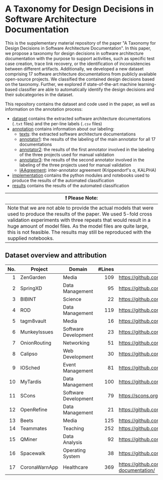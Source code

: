 # A Taxonomy for Design Decisions in Software Architecture Documentation
This is the supplementary material repository of the paper "A Taxonomy for Design Decisions in Software Architecture Documentation".
In this paper, we propose a taxonomy for design decisions in software architecture
documentation with the purpose to support activities, such as specific test case creation, trace link recovery, or the identification of inconsistencies between different artifacts.
Additionally, we developed a new dataset comprising 17 software architecture documentations from publicly available open-source projects. We classified the contained design decisions based on the taxonomy.
Further, we explored if state-of-the-art machine learning-based classifier are able to automatically identify the design decisions and their subcategories in the dataset.

This repository contains the dataset and code used in the paper, as well as information on the annotation process:

* [dataset](./dataset/) contains the extracted software architecture documentations (`.txt` files) and the per-line labels (`.csv` files) 
* [annotation](./annotation/) contains information about our labeling:
	* [texts](./annotation/texts): the extracted software architecture documentations
	* [annotator1](./annotation/annotator1): the results of the labeling of the main annotator for all 17 documentations
	* [annotator2](./annotation/annotator2): the results of the first annotator involved in the labeling of the three projects used for manual validation
	* [annotator3](./annotation/annotator3): the results of the second annotator involved in the labeling of the three projects used for manual validation
	* [IAAgreement](./annotation/IAAgreement/): inter-annotator agreement (Krippendorf's α, KALPHA)
* [implementation](./implementation/) contains the python modules and notebooks used to produce the results of the automated classification
* [results](./results/) contains the results of the automated classification

| :exclamation:  Please Note:  |
|-----------------------------------------|
|Note that we are not able to provide the actual models that were used to produce the results of the paper. We used 5-fold cross validation experiments with three repeats that would result in a huge amount of model files. As the model files are quite large, this is not feasible. The results may still be reproduced with the supplied notebooks.|

## Dataset overview and attribution
| No. | Project       | Domain               | \#Lines | Link                                                        |
|----:|---------------|----------------------|--------:|-------------------------------------------------------------|
|   1 | ZenGarden     | Media                |     109 | https://github.com/mhroth/ZenGarden/                  |
|   2 | SpringXD      | Data Management      |      95 | https://github.com/spring-projects/spring-xd/         |
|   3 | BIBINT        | Science              |      22 | https://github.com/pebbie/BIBINT/                     |
|   4 | ROD           | Data Management      |     119 | https://github.com/apohllo/rod/                       |
|   5 | tagm8vault    | Media                |      16 | https://github.com/metafacets/tagm8-vault/            |
|   6 | MunkeyIssues  | Software Development |      23 | https://github.com/seandgrimes/MunkeyIssues/          |
|   7 | OnionRouting  | Networking           |      51 | https://github.com/mangei/onion-routing/              |
|   8 | Calipso       | Web Development      |      30 | https://github.com/cliftonc/calipso/                  |
|   9 | IOSched       | Event Management     |      81 | https://github.com/google/iosched/                    |
|  10 | MyTardis      | Data Management      |     100 | https://github.com/mytardis/mytardis/                 |
|  11 | SCons         | Software Development |      79 | https://scons.org/                                    |
|  12 | OpenRefine    | Data Management      |      21 | https://github.com/johnconnelly75/OpenRefine/         |
|  13 | Beets         | Media                |     125 | https://github.com/steinitzu/beets/                   |
|  14 | Teammates     | Teaching             |     252 | https://github.com/TEAMMATES/teammates/               |
|  15 | QMiner        | Data Analysis        |      92 | https://github.com/qminer/qminer/                     |
|  16 | Spacewalk     | Operating System     |      38 | https://github.com/spacewalkproject/spacewalk/        |
|  17 | CoronaWarnApp | Healthcare           |     369 | https://github.com/corona-warn-app/cwa-documentation/ |
